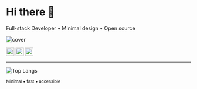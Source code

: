 
<!-- Title -->
<h1>Hi there 👋</h1>
<p>Full-stack Developer • Minimal design • Open source</p>

<!-- Banner: สลับตามธีม -->
<picture>
  <source media="(prefers-color-scheme: dark)" srcset="https://YOUR_CDN/banner-dark.png" />
  <source media="(prefers-color-scheme: light)" srcset="https://YOUR_CDN/banner-light.png" />
  <img alt="cover" src="https://YOUR_CDN/banner-light.png" />
</picture>

<!-- Social (ไอคอนขาวดำ ใช้ได้ทั้งสองธีม) -->
<p>
  <a href="https://your-site.com"><img src="https://YOUR_CDN/icon-link.svg" height="22" alt="Website"></a>
  <a href="https://www.linkedin.com/in/yourid"><img src="https://YOUR_CDN/icon-linkedin.svg" height="22" alt="LinkedIn"></a>
  <a href="mailto:you@email.com"><img src="https://YOUR_CDN/icon-mail.svg" height="22" alt="Email"></a>
</p>

---

![Top Langs](https://github-readme-stats.vercel.app/api/top-langs/?username=codeine999&layout=compact)

<!-- Footer note -->
<sub>Minimal • fast • accessible</sub>
